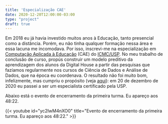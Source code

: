 ```yaml
---
title: 'Especialização CAE'
date: 2020-12-20T12:00:00-03:00
type: "project"
draft: true
---
```


Em 2018 eu já havia investido muitos anos à Educação, tanto presencial como a distância. Porém, eu não tinha qualquer formação nessa área e essa lacuna me incomodava. Por isso, inscrevi-me na especialização em [Computação Aplicada à Educação](https://especializacao.icmc.usp.br/) (CAE) do [ICMC/USP](https://www.icmc.usp.br/). No meu trabalho de conclusão de curso, propús construir um modelo preditivo da aprendizagem dos alunos da Digital House a partir das pesquisas que fazíamos regularmente nos cursos de Ciência de Dados e Análise de Dados, que na época eu coordenava. O resultado não foi muito bom, infelizmente, mas cumpriu o propósito (veja [aqui](https://github.com/irpagnossin/tcc-cae-icmc-usp)): em 20 de dezembro de 2020 eu passei a ser um especialista certificado pela USP.

Abaixo está o evento de encerramento da primeira turma. Eu apareço aos 48:22.

{{< youtube id="yc2IwM4nXO0" title="Evento de encerramento da primeira turma. Eu apareço aos 48:22." >}}